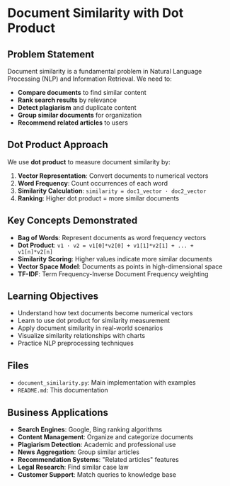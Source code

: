 # Document Similarity with Dot Product

## Problem Statement
Document similarity is a fundamental problem in Natural Language Processing (NLP) and Information Retrieval. We need to:

- **Compare documents** to find similar content
- **Rank search results** by relevance
- **Detect plagiarism** and duplicate content
- **Group similar documents** for organization
- **Recommend related articles** to users

## Dot Product Approach
We use **dot product** to measure document similarity by:

1. **Vector Representation**: Convert documents to numerical vectors
2. **Word Frequency**: Count occurrences of each word
3. **Similarity Calculation**: `similarity = doc1_vector · doc2_vector`
4. **Ranking**: Higher dot product = more similar documents

## Key Concepts Demonstrated
- **Bag of Words**: Represent documents as word frequency vectors
- **Dot Product**: `v1 · v2 = v1[0]*v2[0] + v1[1]*v2[1] + ... + v1[n]*v2[n]`
- **Similarity Scoring**: Higher values indicate more similar documents
- **Vector Space Model**: Documents as points in high-dimensional space
- **TF-IDF**: Term Frequency-Inverse Document Frequency weighting

## Learning Objectives
- Understand how text documents become numerical vectors
- Learn to use dot product for similarity measurement
- Apply document similarity in real-world scenarios
- Visualize similarity relationships with charts
- Practice NLP preprocessing techniques

## Files
- `document_similarity.py`: Main implementation with examples
- `README.md`: This documentation

## Business Applications
- **Search Engines**: Google, Bing ranking algorithms
- **Content Management**: Organize and categorize documents
- **Plagiarism Detection**: Academic and professional use
- **News Aggregation**: Group similar articles
- **Recommendation Systems**: "Related articles" features
- **Legal Research**: Find similar case law
- **Customer Support**: Match queries to knowledge base
